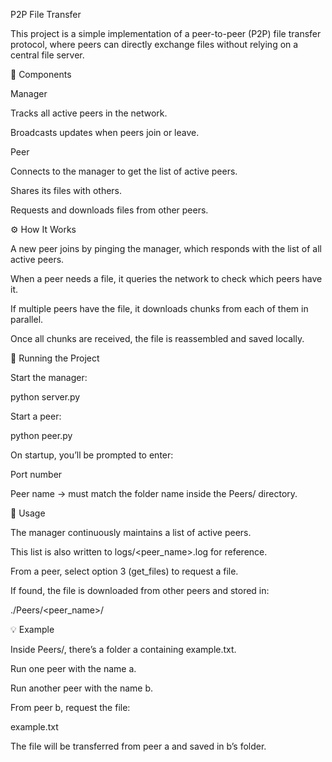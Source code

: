 P2P File Transfer

This project is a simple implementation of a peer-to-peer (P2P) file transfer protocol, where peers can directly exchange files without relying on a central file server.

📌 Components

Manager

Tracks all active peers in the network.

Broadcasts updates when peers join or leave.

Peer

Connects to the manager to get the list of active peers.

Shares its files with others.

Requests and downloads files from other peers.

⚙️ How It Works

A new peer joins by pinging the manager, which responds with the list of all active peers.

When a peer needs a file, it queries the network to check which peers have it.

If multiple peers have the file, it downloads chunks from each of them in parallel.

Once all chunks are received, the file is reassembled and saved locally.

🚀 Running the Project

Start the manager:

python server.py

Start a peer:

python peer.py

On startup, you’ll be prompted to enter:

Port number

Peer name → must match the folder name inside the Peers/ directory.

📝 Usage

The manager continuously maintains a list of active peers.

This list is also written to logs/<peer_name>.log for reference.

From a peer, select option 3 (get_files) to request a file.

If found, the file is downloaded from other peers and stored in:

./Peers/<peer_name>/

💡 Example

Inside Peers/, there’s a folder a containing example.txt.

Run one peer with the name a.

Run another peer with the name b.

From peer b, request the file:

example.txt


The file will be transferred from peer a and saved in b’s folder.
